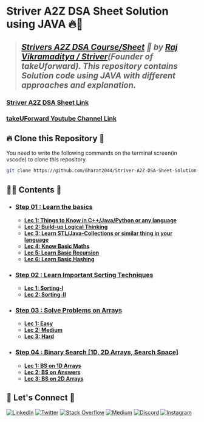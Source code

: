 # **Striver A2Z DSA Sheet Solution using JAVA** 🔥🎯

> ## _[Strivers A2Z DSA Course/Sheet](https://takeuforward.org/strivers-a2z-dsa-course/strivers-a2z-dsa-course-sheet-2/) 🚀 by [Raj Vikramaditya / Striver](https://www.linkedin.com/in/rajstriver/)(Founder of takeUforward). This repository contains Solution code using JAVA with different approaches and explanation._

### [Striver A2Z DSA Sheet Link](https://takeuforward.org/strivers-a2z-dsa-course/strivers-a2z-dsa-course-sheet-2/)
### [takeUForward Youtube Channel Link](https://www.youtube.com/@takeUforward)


## 🔥 **Clone this Repository** 💫

You need to write the following commands on the terminal screen(in vscode) to clone this repository.

```bash
git clone https://github.com/Bharat2044/Striver-A2Z-DSA-Sheet-Solution-using-JAVA.git
```


## 👨‍💻 **Contents** 👀
- ### [Step 01 : Learn the basics](./Step%2001%20:%20Learn%20the%20basics/)
    - [**Lec 1: Things to Know in C++/Java/Python or any language**](./Step%2001%20:%20Learn%20the%20basics/Lec%201:%20Things%20to%20Know%20in%20Java%20or%20any%20language/)
    - [**Lec 2: Build-up Logical Thinking**](./Step%2001%20:%20Learn%20the%20basics/Lec%202:%20Build-up%20Logical%20Thinking/)
    - [**Lec 3: Learn STL/Java-Collections or similar thing in your language**](./Step%2001%20:%20Learn%20the%20basics/Lec%203:%20Learn%20STL,%20Java-Collections%20or%20similar%20thing%20in%20your%20language/)
    - [**Lec 4: Know Basic Maths**](./Step%2001%20:%20Learn%20the%20basics/Lec%204:%20Know%20Basic%20Maths/)
    - [**Lec 5: Learn Basic Recursion**](./Step%2001%20:%20Learn%20the%20basics/Lec%205:%20Learn%20Basic%20Recursion/)
    - [**Lec 6: Learn Basic Hashing**](./Step%2001%20:%20Learn%20the%20basics/Lec%206:%20Learn%20Basic%20Hashing/)

- ### [Step 02 : Learn Important Sorting Techniques](./Step%2002%20:%20Learn%20Important%20Sorting%20Techniques/)
    - [**Lec 1: Sorting-I**](./Step%2002%20:%20Learn%20Important%20Sorting%20Techniques/Lec%201:%20Sorting-I/)
    - [**Lec 2: Sorting-II**](./Step%2002%20:%20Learn%20Important%20Sorting%20Techniques/)

- ### [Step 03 : Solve Problems on Arrays](./Step%2003%20:%20Solve%20Problems%20on%20Arrays%20[Easy%20->%20Medium%20->%20Hard]/)
    - [**Lec 1: Easy**](./Step%2003%20:%20Solve%20Problems%20on%20Arrays%20[Easy%20->%20Medium%20->%20Hard]/Lec%201:%20Easy/)
    - [**Lec 2: Medium**](./Step%2003%20:%20Solve%20Problems%20on%20Arrays%20[Easy%20->%20Medium%20->%20Hard]/Lec%202:%20Medium/)
    - [**Lec 3: Hard**](./Step%2003%20:%20Solve%20Problems%20on%20Arrays%20[Easy%20->%20Medium%20->%20Hard]/Lec%203:%20Hard/)

- ### [Step 04 : Binary Search [1D, 2D Arrays, Search Space]](./Step%2004%20:%20Binary%20Search%20[1D,%202D%20Arrays,%20Search%20Space]/)
    - [**Lec 1: BS on 1D Arrays**](./Step%2004%20:%20Binary%20Search%20[1D,%202D%20Arrays,%20Search%20Space]/Lec%201:%20BS%20on%201D%20Arrays/)
    - [**Lec 2: BS on Answers**](./Step%2004%20:%20Binary%20Search%20[1D,%202D%20Arrays,%20Search%20Space]/Lec%202:%20BS%20on%20Answers/)
    - [**Lec 3: BS on 2D Arrays**](./Step%2004%20:%20Binary%20Search%20[1D,%202D%20Arrays,%20Search%20Space]/Lec%203:%20BS%20on%202D%20Arrays/)
    



## 🔗 **Let's Connect** 🤝

[![LinkedIn](https://img.shields.io/badge/LinkedIn-%230077B5.svg?logo=linkedin&logoColor=white)](https://www.linkedin.com/in/bharat2044/)
[![Twitter](https://img.shields.io/badge/Twitter-%231DA1F2.svg?logo=Twitter&logoColor=white)](https://twitter.com/bharat__2044)
[![Stack Overflow](https://img.shields.io/badge/-Stackoverflow-FE7A16?logo=stack-overflow&logoColor=white)](https://stackoverflow.com/users/21453213/bharat2044)
<a href='https://medium.com/@Bharat2044' target="_blank"><img alt='Medium' src='https://img.shields.io/badge/Medium-100000?style=plastic&logo=Medium&logoColor=000000&labelColor=475AC7&color=475AC7'/></a>
[![Discord](https://img.shields.io/badge/Discord-%237289DA.svg?logo=discord&logoColor=white)](https://discordapp.com/users/1202345957216231446)
[![Instagram](https://img.shields.io/badge/Instagram-%23E4405F.svg?logo=Instagram&logoColor=white)](https://www.instagram.com/bharat__2044)
